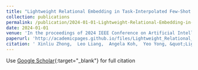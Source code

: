```yaml
---
title: "Lightweight Relational Embedding in Task-Interpolated Few-Shot Networks for Enhanced Gastrointestinal Disease Classification"
collection: publications
permalink: /publication/2024-01-01-Lightweight-Relational-Embedding-in-Task-Interpolated-Few-Shot-Networks-for-Enhanced-Gastrointestinal-Disease-Classification
date: 2024-01-01
venue: 'In the proceedings of 2024 IEEE Conference on Artificial Intelligence (CAI)'
paperurl: 'http://academicpages.github.io/files/Lightweight_Relational_Embedding_in_Task-Interpolated_Few-Shot_Networks_for_Enhanced_Gastrointestinal_Disease_Classification.pdf'
citation: ' Xinliu Zhong,  Leo Liang,  Angela Koh,  Yeo Yong, &quot;Lightweight Relational Embedding in Task-Interpolated Few-Shot Networks for Enhanced Gastrointestinal Disease Classification.&quot; In the proceedings of 2024 IEEE Conference on Artificial Intelligence (CAI), 2024.'
---
```

Use [Google Scholar](https://scholar.google.com/scholar?q=Lightweight+Relational+Embedding+in+Task+Interpolated+Few+Shot+Networks+for+Enhanced+Gastrointestinal+Disease+Classification){:target="_blank"} for full citation